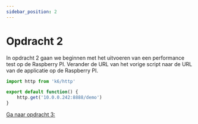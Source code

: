 ```yaml
---
sidebar_position: 2
---
```


# Opdracht 2
In opdracht 2 gaan we beginnen met het uitvoeren van een performance test op de Raspberry PI. Verander de URL van het vorige script naar de URL van de applicatie op de Raspberry PI.

```javascript
import http from 'k6/http'

export default function() {
    http.get('10.0.0.242:8888/demo')
}
```

[Ga naar opdracht 3:](https://danielvanbavel.github.io/k6-workshop-api-docs/step4)